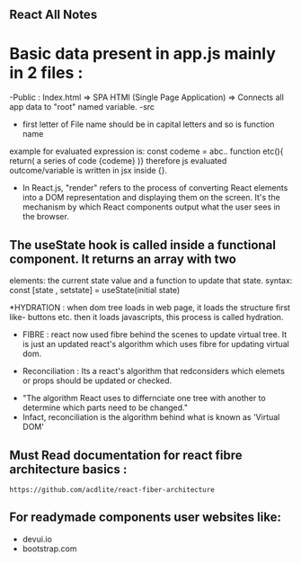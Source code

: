 ## React All Notes
# Basic data present in app.js mainly in 2 files :
-Public : Index.html => SPA HTMl  (Single Page Application) => Connects all app data to "root" named variable.
-src 

* first letter of File name should be in capital letters and so is function name 

example for evaluated expression is:
const codeme = abc.. 
function etc(){
return(
    a series of code {codeme}
)}
therefore js evaluated outcome/variable is written in jsx inside {}.  

* In React.js, "render" refers to the process of converting React elements into a DOM representation 
 and displaying them on the screen. It's the mechanism by which React components output what the user sees in the browser.

## The useState hook is called inside a functional component. It returns an array with two 
elements: the current state value and a function to update that state.
syntax: 
const [state , setstate] = useState(initial state)


*HYDRATION : when dom tree loads in web page, it loads the structure first like- buttons etc. then it loads javascripts,
this process is called hydration.

* FIBRE : react now used fibre behind the scenes to update virtual tree. It is just an updated react's algorithm which uses
fibre for updating virtual dom. 

* Reconciliation : Its a react's algorithm that redconsiders which elemets or props should be updated or checked.
- "The algorithm React uses to differnciate one tree with another to determine which parts need to be changed."
- Infact, reconciliation is the algorithm behind what is known as 'Virtual DOM'


## Must Read documentation for react fibre architecture basics : 

``` https://github.com/acdlite/react-fiber-architecture ```

## For readymade components user websites like:
- devui.io 
- bootstrap.com